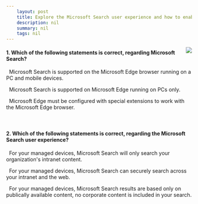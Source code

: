 ```yaml
---
    layout: post
    title: Explore the Microsoft Search user experience and how to enable and configure it for your devices 
    description: nil
    summary: nil
    tags: nil
---
```



 <a target="_blank" href="https://docs.microsoft.com/en-us/learn/modules/explore-microsoft-search-user-experience/5-knowledge-check/"><i class="fas fa-external-link-alt"></i> </a>
 <img align="right" src="https://docs.microsoft.com/en-us/learn/achievements/explore-microsoft-search-user-experience.svg">
####  1. Which of the following statements is correct, regarding Microsoft Search?


<i class='fas fa-check-square' style='color: Dodgerblue;'></i> &nbsp;&nbsp;Microsoft Search is supported on the Microsoft Edge browser running on a PC and mobile devices.

<i class='far fa-square'></i> &nbsp;&nbsp;Microsoft Search is supported on Microsoft Edge running on PCs only.

<i class='far fa-square'></i> &nbsp;&nbsp;Microsoft Edge must be configured with special extensions to work with the Microsoft Edge browser.
<br />
<br />
<br />

####  2. Which of the following statements is correct, regarding the Microsoft Search user experience?


<i class='far fa-square'></i> &nbsp;&nbsp;For your managed devices, Microsoft Search will only search your organization's intranet content.

<i class='fas fa-check-square' style='color: Dodgerblue;'></i> &nbsp;&nbsp;For your managed devices, Microsoft Search can securely search across your intranet and the web.

<i class='far fa-square'></i> &nbsp;&nbsp;For your managed devices, Microsoft Search results are based only on publically available content, no corporate content is included in your search.
<br />
<br />
<br />
